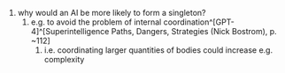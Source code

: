 1. why would an AI be more likely to form a singleton?
	1. e.g. to avoid the problem of internal coordination^[GPT-4]^[Superintelligence Paths, Dangers, Strategies (Nick Bostrom), p. ~112]
		1. i.e. coordinating larger quantities of bodies could increase e.g. complexity